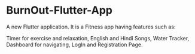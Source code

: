 # BurnOut-Flutter-App
A new Flutter application. It is a Fitness app having features such as:

Timer for exercise and relaxation,
English and Hindi Songs,
Water Tracker,
Dashboard for navigating,
LogIn and Registration Page.
